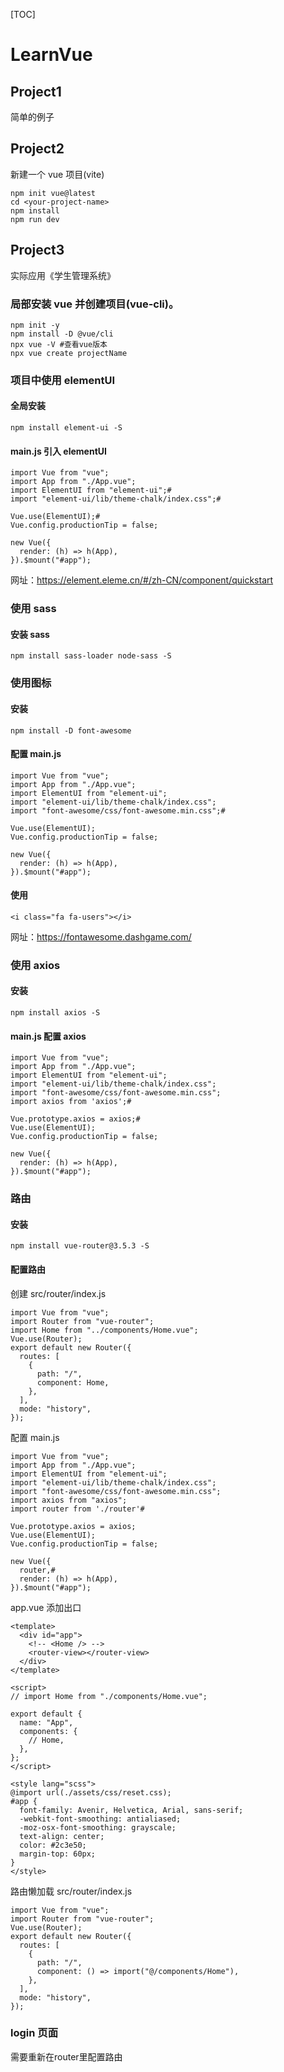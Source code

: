 [TOC]

# LearnVue

## Project1

简单的例子

## Project2

新建一个 vue 项目(vite)

```
npm init vue@latest
cd <your-project-name>
npm install
npm run dev
```

## Project3

实际应用《学生管理系统》

### 局部安装 vue 并创建项目(vue-cli)。

```shell
npm init -y
npm install -D @vue/cli
npx vue -V #查看vue版本
npx vue create projectName
```

### 项目中使用 elementUI

#### 全局安装

```shell
npm install element-ui -S
```

#### main.js 引入 elementUI

```shell
import Vue from "vue";
import App from "./App.vue";
import ElementUI from "element-ui";#
import "element-ui/lib/theme-chalk/index.css";#

Vue.use(ElementUI);#
Vue.config.productionTip = false;

new Vue({
  render: (h) => h(App),
}).$mount("#app");

```

网址：https://element.eleme.cn/#/zh-CN/component/quickstart

### 使用 sass

#### 安装 sass

```
npm install sass-loader node-sass -S
```

### 使用图标

#### 安装

```
npm install -D font-awesome
```

#### 配置 main.js

```shell
import Vue from "vue";
import App from "./App.vue";
import ElementUI from "element-ui";
import "element-ui/lib/theme-chalk/index.css";
import "font-awesome/css/font-awesome.min.css";#

Vue.use(ElementUI);
Vue.config.productionTip = false;

new Vue({
  render: (h) => h(App),
}).$mount("#app");

```

#### 使用

```
<i class="fa fa-users"></i>
```

网址：https://fontawesome.dashgame.com/

### 使用 axios

#### 安装

```
npm install axios -S
```

#### main.js 配置 axios

```shell
import Vue from "vue";
import App from "./App.vue";
import ElementUI from "element-ui";
import "element-ui/lib/theme-chalk/index.css";
import "font-awesome/css/font-awesome.min.css";
import axios from 'axios';#

Vue.prototype.axios = axios;#
Vue.use(ElementUI);
Vue.config.productionTip = false;

new Vue({
  render: (h) => h(App),
}).$mount("#app");

```

### 路由

#### 安装

```
npm install vue-router@3.5.3 -S
```

#### 配置路由

创建 src/router/index.js

```shell
import Vue from "vue";
import Router from "vue-router";
import Home from "../components/Home.vue";
Vue.use(Router);
export default new Router({
  routes: [
    {
      path: "/",
      component: Home,
    },
  ],
  mode: "history",
});

```

配置 main.js

```shell
import Vue from "vue";
import App from "./App.vue";
import ElementUI from "element-ui";
import "element-ui/lib/theme-chalk/index.css";
import "font-awesome/css/font-awesome.min.css";
import axios from "axios";
import router from './router'#

Vue.prototype.axios = axios;
Vue.use(ElementUI);
Vue.config.productionTip = false;

new Vue({
  router,#
  render: (h) => h(App),
}).$mount("#app");

```

app.vue 添加出口

```
<template>
  <div id="app">
    <!-- <Home /> -->
    <router-view></router-view>
  </div>
</template>

<script>
// import Home from "./components/Home.vue";

export default {
  name: "App",
  components: {
    // Home,
  },
};
</script>

<style lang="scss">
@import url(./assets/css/reset.css);
#app {
  font-family: Avenir, Helvetica, Arial, sans-serif;
  -webkit-font-smoothing: antialiased;
  -moz-osx-font-smoothing: grayscale;
  text-align: center;
  color: #2c3e50;
  margin-top: 60px;
}
</style>

```

路由懒加载
src/router/index.js

```shell
import Vue from "vue";
import Router from "vue-router";
Vue.use(Router);
export default new Router({
  routes: [
    {
      path: "/",
      component: () => import("@/components/Home"),
    },
  ],
  mode: "history",
});

```

### login 页面
需要重新在router里配置路由
